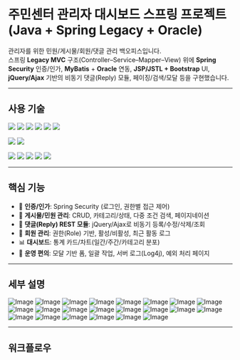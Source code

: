 # 주민센터 관리자 대시보드 스프링 프로젝트 (Java + Spring Legacy + Oracle)




관리자를 위한 민원/게시물/회원/댓글 관리 백오피스입니다.  
스프링 **Legacy MVC** 구조(Controller–Service–Mapper–View) 위에 **Spring Security** 인증/인가, **MyBatis** + **Oracle** 연동, **JSP/JSTL + Bootstrap** UI, **jQuery/Ajax** 기반의 비동기 댓글(Reply) 모듈, 페이징/검색/모달 등을 구현했습니다.

---

## 사용 기술
<p>
  <img src="https://img.shields.io/badge/HTML5-E34F26?style=flat-square&logo=html5&logoColor=fff"/>
  <img src="https://img.shields.io/badge/CSS3-1572B6?style=flat-square&logo=css3&logoColor=fff"/> 
  <img src="https://img.shields.io/badge/JavaScript-F7DF1E?style=flat-square&logo=JavaScript&logoColor=fff"/> 
  <img src="https://img.shields.io/badge/jQuery-0769AD?style=flat-square&logo=jQuery&logoColor=fff"/> 
  <img src="https://img.shields.io/badge/React-61DAFB?style=flat-square&logo=React&logoColor=fff"/>
  <img src="https://img.shields.io/badge/Spring-6DB33F?style=flat-square&logo=spring&logoColor=fff"/>
</p>
<p>
  <img src="https://img.shields.io/badge/Oracle-F80000?style=flat-square&logo=Oracle&logoColor=4479A1"/> 
  <img src="https://img.shields.io/badge/JAVA-8F0000?style=flat-square&logo=Java&logoColor=4479A1"/>
</p>
<p>
  <img src="https://img.shields.io/badge/Notion-ffffff?style=flat-square&logo=Notion&logoColor=black"/> 
  <img src="https://img.shields.io/badge/GitHub-gray?style=flat-square&logo=GitHub&logoColor=black"/> 
  <img src="https://img.shields.io/badge/Git-blue?style=flat-square&logo=Git&logoColor=F05032"/> 
  <img src="https://img.shields.io/badge/Visual Studio Code-007ACC?style=flat-square&logo=visualstudiocode&logoColor=#007ACC"/> 
  <img src="https://img.shields.io/badge/Eclipse IDE-2C2255?style=flat-square&logo=eclipseide&logoColor=#fff"/> 
</p>

---

## 핵심 기능
- 🔐 **인증/인가**: Spring Security (로그인, 권한별 접근 제어)
- 📄 **게시물/민원 관리**: CRUD, 카테고리/상태, 다중 조건 검색, 페이지네이션
- 💬 **댓글(Reply) REST 모듈**: jQuery/Ajax로 비동기 등록/수정/삭제/조회
- 👥 **회원 관리**: 권한(Role) 기반, 활성/비활성, 최근 활동 로그
- 📊 **대시보드**: 통계 카드/차트(일간/주간/카테고리 분포)
- 🧰 **운영 편의**: 모달 기반 폼, 일괄 작업, 서버 로그(Log4j), 예외 처리 페이지

---

## 세부 설명

![Image](https://github.com/user-attachments/assets/726af03d-96e4-424d-ad11-aa947a1f0810)
![Image](https://github.com/user-attachments/assets/18a72b06-0cc8-442d-8e25-c04849fe0588)
![Image](https://github.com/user-attachments/assets/04de83b4-57f2-4587-8077-ee62917e299e)
![Image](https://github.com/user-attachments/assets/68633232-25a5-4fc4-a2ba-c63342582b26)
![Image](https://github.com/user-attachments/assets/3669d1d5-1132-4d33-9729-fbd756b0fc45)
![Image](https://github.com/user-attachments/assets/331feccb-710b-49f2-bbd7-ed5d931ba382)
![Image](https://github.com/user-attachments/assets/ec8a78f3-6eb4-4bf8-879c-bc4f4b7c0171)
![Image](https://github.com/user-attachments/assets/a8098111-d9e4-4b6d-917a-d732cacdbdd4)
![Image](https://github.com/user-attachments/assets/5755ec21-d1c1-4781-bcaf-9aa7b47d4d9b)
![Image](https://github.com/user-attachments/assets/da33ebdd-2ca0-4aac-bd4b-91fb98c44493)
![Image](https://github.com/user-attachments/assets/84bdd084-e0c3-4a6f-8487-959f40f05ba4)
![Image](https://github.com/user-attachments/assets/f416814f-aa3c-45a1-8300-3e8a8331993b)
![Image](https://github.com/user-attachments/assets/1b0cd3d3-6397-46fd-9f77-a8a9e34ed8d1)
![Image](https://github.com/user-attachments/assets/d379370d-05c1-4592-b184-036f7c8ac21c)
![Image](https://github.com/user-attachments/assets/9f1ca03f-1a04-49c0-9926-4e74c4d8dfa0)
![Image](https://github.com/user-attachments/assets/31011dda-8c78-4b10-b96c-b7ca0b3b3227)
![Image](https://github.com/user-attachments/assets/6c9a1280-74d9-4c77-9d4d-0b3c98a8765c)
![Image](https://github.com/user-attachments/assets/341b6973-4786-4ddc-9d0e-34a40e8c8baa)
![Image](https://github.com/user-attachments/assets/4aa121dc-42ef-41da-bbaa-6de4c461246d)
![Image](https://github.com/user-attachments/assets/60b4bb1d-ece3-4a39-8985-6327e66efb64)
![Image](https://github.com/user-attachments/assets/30bb469a-ae84-44ab-b633-5ccdfa5fdefe)
![Image](https://github.com/user-attachments/assets/441b3fc0-26db-43fd-91af-e05c2a378229)

---

## 워크플로우

